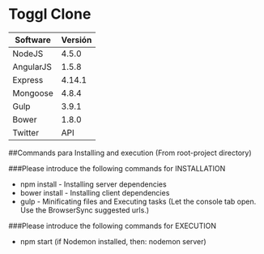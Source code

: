 # Toggl Clone

| Software  	| Versión 	|
|-----------	|---------	|
| NodeJS   	    | 4.5.0   	|
| AngularJS 	| 1.5.8   	|
| Express    	| 4.14.1  	|
| Mongoose   	| 4.8.4  	|
| Gulp       	| 3.9.1  	|
| Bower     	| 1.8.0   	|
| Twitter     	| API   	|

##Commands para Installing and execution (From root-project directory)

###Please introduce the following commands for INSTALLATION

- npm install - Installing server dependencies
- bower install - Installing client dependencies
- gulp - Minificating files and Executing tasks (Let the console tab open. Use the BrowserSync suggested urls.)

###Please introduce the following commands for EXECUTION
- npm start (if Nodemon installed, then: nodemon server)
